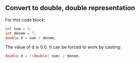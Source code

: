 ## Convert to double, double representation

For this code block:

```java
int num = 5;
int denom = 7;
double d = num / denom;
```

The value of d is 0.0. It can be forced to work by casting:

```java
double d = ((double) num) / denom;
```
